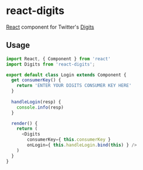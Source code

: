 # react-digits
[React](https://github.com/facebook/react) component for Twitter's [Digits](https://docs.fabric.io/ios/digits/digits.html)

## Usage

```javascript
import React, { Component } from 'react'
import Digits from 'react-digits';

export default class Login extends Component {
  get consumerKey() {
    return 'ENTER YOUR DIGITS CONSUMER KEY HERE'
  }
  
  handleLogin(resp) {
    console.info(resp)
  }

  render() {
    return (
      <Digits
        consumerKey={ this.consumerKey }
        onLogin={ this.handleLogin.bind(this) } />
    )
  }
}
```

